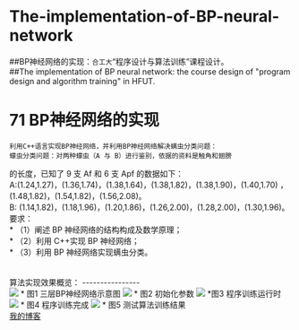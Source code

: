 # The-implementation-of-BP-neural-network
##BP神经网络的实现：`合工大`“程序设计与算法训练”课程设计。<br/>
##The implementation of BP neural network: the course design of "program design and algorithm training" in HFUT.

71 BP神经网络的实现
===================
	利用C++语言实现BP神经网络，并利用BP神经网络解决螨虫分类问题：  
	蠓虫分类问题：对两种蠓虫（A 与 B）进行鉴别，依据的资料是触角和翅膀  
的长度，已知了 9 支 Af 和 6 支 Apf 的数据如下：  
	A:(1.24,1.27)，(1.36,1.74)，(1.38,1.64)，(1.38,1.82)，(1.38,1.90)，(1.40,1.70) ，  
(1.48,1.82)，(1.54,1.82)，(1.56,2.08)。  
	B: (1.14,1.82)，(1.18,1.96)，(1.20,1.86)，(1.26,2.00)，(1.28,2.00)，(1.30,1.96)。  
	要求：  
	* （1）阐述 BP 神经网络的结构构成及数学原理；  
	* （2）利用 C++实现 BP 神经网络；  
	* （3）利用 BP 神经网络实现螨虫分类。  
	<br></br>
	算法实现效果概览：
	----------------
	<br/>
	![](https://github.com/25thengineer/The-implementation-of-BP-neural-network/raw/master/design_report_and_check_report/三层BP神经网络示意图.png)
		* 图1 三层BP神经网络示意图
	![](https://github.com/25thengineer/The-implementation-of-BP-neural-network/raw/master/design_report_and_check_report/初始化参数.png)
		* 图2 初始化参数
	![](https://github.com/25thengineer/The-implementation-of-BP-neural-network/raw/master/design_report_and_check_report/程序训练运行时.png)
		*图3 程序训练运行时
	![](https://github.com/25thengineer/The-implementation-of-BP-neural-network/raw/master/design_report_and_check_report/程序训练完成.png)
		* 图4 程序训练完成
	![](https://github.com/25thengineer/The-implementation-of-BP-neural-network/raw/master/design_report_and_check_report/测试算法训练结果.png)
		* 图5 测试算法训练结果
	<br/>
	[我的博客](https://blog.csdn.net/u25th_engineer)
			